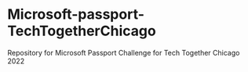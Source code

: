 # Microsoft-passport-TechTogetherChicago
Repository for Microsoft Passport Challenge for Tech Together Chicago 2022
